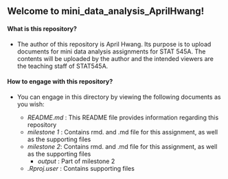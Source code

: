 ## Welcome to mini_data_analysis_AprilHwang!


#### What is this repository?
  
- The author of this repository is April Hwang. Its purpose is to upload documents for mini data analysis assignments for STAT 545A. The contents will be uploaded by the author and the intended viewers are the teaching staff of STAT545A.


#### How to engage with this repository?
  
- You can engage in this directory by viewing the following documents as you wish: 

  * _README.md_ : This README file provides information regarding this repository
  * _milestone 1_ : Contains rmd. and .md file for this assignment, as well as the supporting files
  * _milestone 2_: Contains rmd. and .md file for this assignment, as well as the supporting files
      + _output_ : Part of milestone 2
  * _.Rproj.user_ : Contains supporting files 
  
  
  
  
